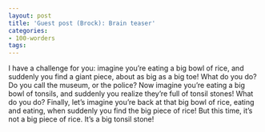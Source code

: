 ```yaml
---
layout: post
title: 'Guest post (Brock): Brain teaser'
categories:
- 100-worders
tags: 
---
```

I have a challenge for you: imagine you’re eating a big bowl of rice, and suddenly you find a giant piece, about as big as a big toe! What do you do? Do you call the museum, or the police?
Now imagine you’re eating a big bowl of tonsils, and suddenly you realize they’re full of tonsil stones! What do you do?
Finally, let’s imagine you’re back at that big bowl of rice, eating and eating, when suddenly you find the big piece of rice! But this time, it’s not a big piece of rice.
It’s a big tonsil stone!

